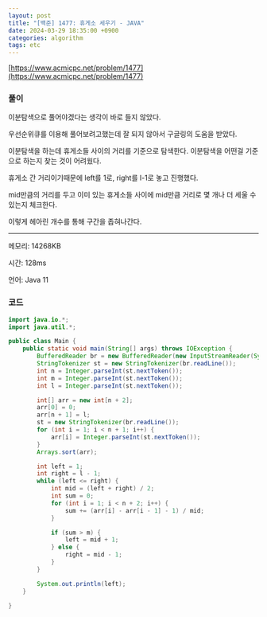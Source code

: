 ```yaml
---
layout: post
title: "[백준] 1477: 휴게소 세우기 - JAVA"
date: 2024-03-29 18:35:00 +0900
categories: algorithm
tags: etc
---
```


[https://www.acmicpc.net/problem/1477](https://www.acmicpc.net/problem/1477)

### 풀이

이분탐색으로 풀어야겠다는 생각이 바로 들지 않았다.

우선순위큐를 이용해 풀어보려고했는데 잘 되지 않아서 구글링의 도움을 받았다.

이분탐색을 하는데 휴게소들 사이의 거리를 기준으로 탐색한다. 이분탐색을 어떤걸 기준으로 하는지 찾는 것이 어려웠다.

휴게소 간 거리이기때문에 left를 1로, right를 l-1로 놓고 진행했다.

mid만큼의 거리를 두고 이미 있는 휴게소들 사이에 mid만큼 거리로 몇 개나 더 세울 수 있는지 체크한다.

이렇게 헤아린 개수를 통해 구간을 좁혀나간다.

---

메모리: 14268KB

시간: 128ms

언어: Java 11

### 코드

```java
import java.io.*;
import java.util.*;

public class Main {
    public static void main(String[] args) throws IOException {
        BufferedReader br = new BufferedReader(new InputStreamReader(System.in));
        StringTokenizer st = new StringTokenizer(br.readLine());
        int n = Integer.parseInt(st.nextToken());
        int m = Integer.parseInt(st.nextToken());
        int l = Integer.parseInt(st.nextToken());

        int[] arr = new int[n + 2];
        arr[0] = 0;
        arr[n + 1] = l;
        st = new StringTokenizer(br.readLine());
        for (int i = 1; i < n + 1; i++) {
            arr[i] = Integer.parseInt(st.nextToken());
        }
        Arrays.sort(arr);

        int left = 1;
        int right = l - 1;
        while (left <= right) {
            int mid = (left + right) / 2;
            int sum = 0;
            for (int i = 1; i < n + 2; i++) {
                sum += (arr[i] - arr[i - 1] - 1) / mid;
            }

            if (sum > m) {
                left = mid + 1;
            } else {
                right = mid - 1;
            }
        }

        System.out.println(left);
    }

}
```
